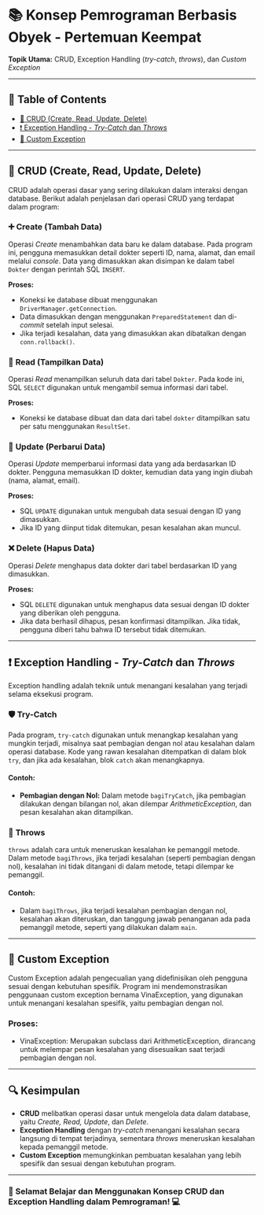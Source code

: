 # 📚 Konsep Pemrograman Berbasis Obyek - Pertemuan Keempat

**Topik Utama:** CRUD, Exception Handling (*try-catch*, *throws*), dan *Custom Exception*

---

## 📑 Table of Contents
- [📝 CRUD (Create, Read, Update, Delete)](https://github.com/ervina0604/PBO4/blob/main/Crud.java)
- [❗ Exception Handling - *Try-Catch* dan *Throws*](https://github.com/ervina0604/PBO4/blob/main/TryThrow.java)
- [🚨 Custom Exception](https://github.com/ervina0604/PBO4/blob/main/VinaException.java)

---

## 📝 CRUD (Create, Read, Update, Delete)
CRUD adalah operasi dasar yang sering dilakukan dalam interaksi dengan database. Berikut adalah penjelasan dari operasi CRUD yang terdapat dalam program:

### ➕ **Create (Tambah Data)**
Operasi *Create* menambahkan data baru ke dalam database. Pada program ini, pengguna memasukkan detail dokter seperti ID, nama, alamat, dan email melalui *console*. Data yang dimasukkan akan disimpan ke dalam tabel `Dokter` dengan perintah SQL `INSERT`.

**Proses:**
- Koneksi ke database dibuat menggunakan `DriverManager.getConnection`.
- Data dimasukkan dengan menggunakan `PreparedStatement` dan di-*commit* setelah input selesai.
- Jika terjadi kesalahan, data yang dimasukkan akan dibatalkan dengan `conn.rollback()`.

### 🔄 **Read (Tampilkan Data)**
Operasi *Read* menampilkan seluruh data dari tabel `Dokter`. Pada kode ini, SQL `SELECT` digunakan untuk mengambil semua informasi dari tabel.

**Proses:**
- Koneksi ke database dibuat dan data dari tabel `dokter` ditampilkan satu per satu menggunakan `ResultSet`.

### 📝 **Update (Perbarui Data)**
Operasi *Update* memperbarui informasi data yang ada berdasarkan ID dokter. Pengguna memasukkan ID dokter, kemudian data yang ingin diubah (nama, alamat, email).

**Proses:**
- SQL `UPDATE` digunakan untuk mengubah data sesuai dengan ID yang dimasukkan.
- Jika ID yang diinput tidak ditemukan, pesan kesalahan akan muncul.

### ❌ **Delete (Hapus Data)**
Operasi *Delete* menghapus data dokter dari tabel berdasarkan ID yang dimasukkan.

**Proses:**
- SQL `DELETE` digunakan untuk menghapus data sesuai dengan ID dokter yang diberikan oleh pengguna.
- Jika data berhasil dihapus, pesan konfirmasi ditampilkan. Jika tidak, pengguna diberi tahu bahwa ID tersebut tidak ditemukan.

---

## ❗ Exception Handling - *Try-Catch* dan *Throws*

Exception handling adalah teknik untuk menangani kesalahan yang terjadi selama eksekusi program.

### 🛡️ **Try-Catch**
Pada program, `try-catch` digunakan untuk menangkap kesalahan yang mungkin terjadi, misalnya saat pembagian dengan nol atau kesalahan dalam operasi database. Kode yang rawan kesalahan ditempatkan di dalam blok `try`, dan jika ada kesalahan, blok `catch` akan menangkapnya.

#### Contoh:
- **Pembagian dengan Nol:** Dalam metode `bagiTryCatch`, jika pembagian dilakukan dengan bilangan nol, akan dilempar *ArithmeticException*, dan pesan kesalahan akan ditampilkan.

### 🚩 **Throws**
`throws` adalah cara untuk meneruskan kesalahan ke pemanggil metode. Dalam metode `bagiThrows`, jika terjadi kesalahan (seperti pembagian dengan nol), kesalahan ini tidak ditangani di dalam metode, tetapi dilempar ke pemanggil.

#### Contoh:
- Dalam `bagiThrows`, jika terjadi kesalahan pembagian dengan nol, kesalahan akan diteruskan, dan tanggung jawab penanganan ada pada pemanggil metode, seperti yang dilakukan dalam `main`.

---

## 🚨 Custom Exception
Custom Exception adalah pengecualian yang didefinisikan oleh pengguna sesuai dengan kebutuhan spesifik. Program ini mendemonstrasikan penggunaan custom exception bernama VinaException, yang digunakan untuk menangani kesalahan spesifik, yaitu pembagian dengan nol.

### Proses:
- VinaException: Merupakan subclass dari ArithmeticException, dirancang untuk melempar pesan kesalahan yang disesuaikan saat terjadi pembagian dengan nol.
  
---

## 🔍 Kesimpulan
- **CRUD** melibatkan operasi dasar untuk mengelola data dalam database, yaitu *Create, Read, Update*, dan *Delete*.
- **Exception Handling** dengan *try-catch* menangani kesalahan secara langsung di tempat terjadinya, sementara *throws* meneruskan kesalahan kepada pemanggil metode.
- **Custom Exception** memungkinkan pembuatan kesalahan yang lebih spesifik dan sesuai dengan kebutuhan program.

---

### 🚀 Selamat Belajar dan Menggunakan Konsep CRUD dan Exception Handling dalam Pemrograman! 💻
